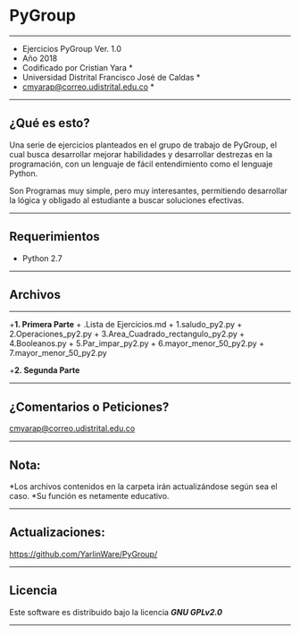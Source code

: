 # PyGroup
*************************************************  ******************
* Ejercicios PyGroup Ver. 1.0
* Año 2018
* Codificado por Cristian Yara *
* Universidad Distrital Francisco José de Caldas *
* cmyarap@correo.udistrital.edu.co *
*************************************************  ******************

¿Qué es esto?
-------------

Una serie de ejercicios planteados en el grupo de trabajo de PyGroup, el cual busca desarrollar mejorar habilidades y desarrollar destrezas en la programación, con un lenguaje de fácil entendimiento como el lenguaje Python.

Son Programas muy simple, pero muy interesantes, permitiendo desarrollar la lógica y obligado al estudiante a buscar soluciones efectivas.

-------------


## Requerimientos

+ Python 2.7
------------------------

## Archivos
------------------------
  +**1. Primera Parte**
        + .Lista de Ejercicios.md
            + 1.saludo_py2.py
            + 2.Operaciones_py2.py
            + 3.Area_Cuadrado_rectangulo_py2.py
            + 4.Booleanos.py
            + 5.Par_impar_py2.py
            + 6.mayor_menor_50_py2.py
            + 7.mayor_menor_50_py2.py
    
 
+**2. Segunda Parte**

------------------------

¿Comentarios o Peticiones?
------------------------

cmyarap@correo.udistrital.edu.co

------------------------

Nota:
--------

*Los archivos contenidos en la carpeta irán actualizándose según sea el caso.
*Su función es netamente educativo.

-------


Actualizaciones:
--------

https://github.com/YarlinWare/PyGroup/

-------
## Licencia ##

Este software es distribuido bajo la licencia **_GNU GPLv2.0_**

-------
